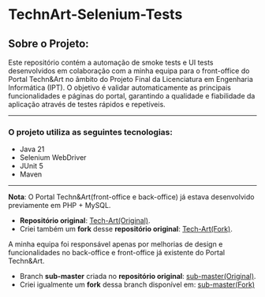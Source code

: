 # TechnArt-Selenium-Tests
## Sobre o Projeto:
Este repositório contém a automação de smoke tests e UI tests desenvolvidos em colaboração com a minha equipa para o front-office do Portal Techn&Art no âmbito do Projeto Final da Licenciatura em Engenharia Informática (IPT).
O objetivo é validar automaticamente as principais funcionalidades e páginas do portal, garantindo a qualidade e fiabilidade da aplicação através de testes rápidos e repetíveis.
***
### O projeto utiliza as seguintes tecnologias:
- Java 21
- Selenium WebDriver
- JUnit 5
- Maven
***

**Nota**: 
O Portal Techn&Art(front-office e back-office) já estava desenvolvido previamente em PHP + MySQL.
- **Repositório original**: [Tech-Art(Original)](https://github.com/Projeto-Final-LEI-IPT/Tech-Art).
- Criei também um **fork** desse **repositório original**: [Tech-Art(Fork)](https://github.com/daniel-afonsoo/Tech-Art).

A minha equipa foi responsável apenas por melhorias de design e funcionalidades no back-office e front-office já existente do Portal Techn&Art.
- Branch **sub-master** criada no **repositório original**: [sub-master(Original)](https://github.com/Projeto-Final-LEI-IPT/Tech-Art/tree/sub-master).
- Criei igualmente um **fork** dessa branch disponível em: [sub-master(Fork)](https://github.com/daniel-afonsoo/Tech-Art/tree/sub-master)
